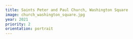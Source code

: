 ```yaml
---
title: Saints Peter and Paul Church, Washington Square
image: church_washington_square.jpg
year: 2021
priority: 2
orientation: portrait
---
```

